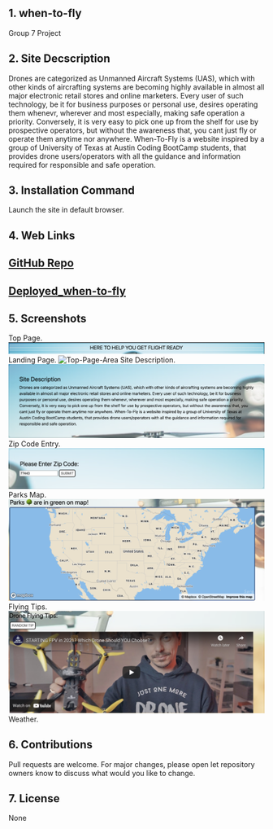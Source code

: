 ## 1. when-to-fly

Group 7 Project

## 2. Site Decscription

Drones are categorized as Unmanned Aircraft Systems (UAS), which with other kinds of aircrafting systems are becoming highly available in almost all major electronic retail stores and online marketers. Every user of such technology, be it for business purposes or personal use, desires operating them whenevr, wherever and most especially, making safe operation a priority. Conversely, it is very easy to pick one up from the shelf for use by prospective operators, but without the awareness that, you cant just fly or operate them anytime nor anywhere.
When-To-Fly is a website inspired by a group of University of Texas at Austin Coding BootCamp students, that provides drone users/operators with all the guidance and information required for responsible and safe operation.

## 3. Installation Command

Launch the site in default browser.

## 4. Web Links

## [GitHub Repo](https://github.com/MichealJWEllis/when-to-fly)
## [Deployed_when-to-fly](https://michealjwellis.github.io/when-to-fly/)

## 5. Screenshots

Top Page.
![Top-Page-Area](./assets/images/top-page.png?raw=true "Top-Page-Area")
Landing Page.
![Top-Page-Area](./assets/images/main-landing-page.png?raw=true "Top-Page-Area")
Site Description.
![Top-Page-Area](./assets/images/site-description.png?raw=true "Top-Page-Area")
Zip Code Entry.
![Top-Page-Area](./assets/images/zip-code-entry.png?raw=true "Top-Page-Area")
Parks Map.
![Top-Page-Area](./assets/images/parks-map.png?raw=true "Top-Page-Area")
Flying Tips.
![Top-Page-Area](./assets/images/flying-tips.png?raw=true "Top-Page-Area")
Weather.

## 6. Contributions

Pull requests are welcome. For major changes, please open let repository owners know to discuss what would you like to change.

## 7. License

None
